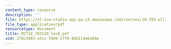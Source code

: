 ```yaml
---
content_type: resource
description: ''
file: https://ol-ocw-studio-app-qa.s3.amazonaws.com/courses/18-783-elliptic-curves-spring-2019/27bc3983a5cc59d927f08db11da6e89a_MIT18_783S19_lec6.pdf
file_type: application/pdf
resourcetype: Document
title: MIT18_783S19_lec6.pdf
uid: 27bc3983-a5cc-59d9-27f0-8db11da6e89a
---
```

